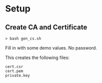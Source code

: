 # Setup

## Create CA and Certificate

```
> bash gen_cs.sh
```

Fill in with some demo values. No password.

This creates the following files:
```
cert.csr
cert.pem
private.key
```